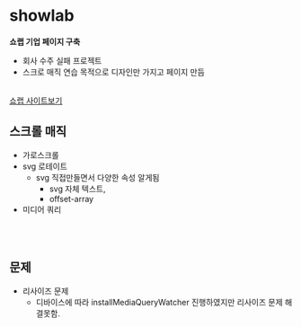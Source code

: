 # showlab

__쇼랩 기업 페이지 구축__
- 회사 수주 실패 프로젝트
- 스크로 매직 연습 목적으로 디자인만 가지고 페이지 만듬
<br><br>

[쇼랩 사이트보기](https://showlabs.netlify.app/)


## 스크롤 매직
- 가로스크롤 
- svg 로테이트 
  - svg 직접만들면서 다양한 속성 알게됨
    - svg 자체 텍스트, 
    - offset-array
- 미디어 쿼리 


<br><br>

## 문제
- 리사이즈 문제 
  - 디바이스에 따라 installMediaQueryWatcher  진행하였지만 리사이즈 문제 해결못함.
